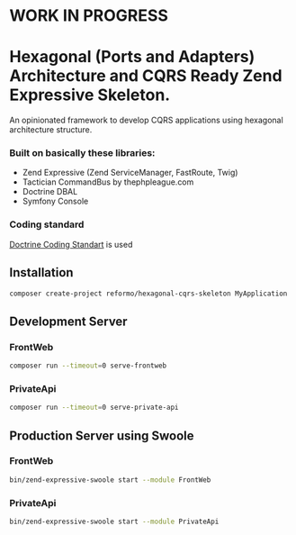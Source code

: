# WORK IN PROGRESS
# Hexagonal (Ports and Adapters) Architecture and CQRS Ready Zend Expressive Skeleton.


An opinionated framework to develop CQRS applications using hexagonal architecture structure.

### Built on basically these libraries:
- Zend Expressive (Zend ServiceManager, FastRoute, Twig)
- Tactician CommandBus by thephpleague.com
- Doctrine DBAL
- Symfony Console


### Coding standard
[Doctrine Coding Standart](https://github.com/doctrine/coding-standard) is used

## Installation
```bash
composer create-project reformo/hexagonal-cqrs-skeleton MyApplication
```

## Development Server

### FrontWeb

```bash
composer run --timeout=0 serve-frontweb
```

### PrivateApi

```bash
composer run --timeout=0 serve-private-api
```


## Production Server using Swoole
### FrontWeb
```bash
bin/zend-expressive-swoole start --module FrontWeb
```
### PrivateApi
```bash
bin/zend-expressive-swoole start --module PrivateApi
```